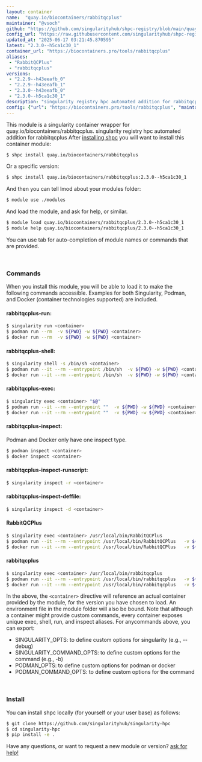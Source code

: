 ```yaml
---
layout: container
name:  "quay.io/biocontainers/rabbitqcplus"
maintainer: "@vsoch"
github: "https://github.com/singularityhub/shpc-registry/blob/main/quay.io/biocontainers/rabbitqcplus/container.yaml"
config_url: "https://raw.githubusercontent.com/singularityhub/shpc-registry/main/quay.io/biocontainers/rabbitqcplus/container.yaml"
updated_at: "2025-06-17 03:21:45.870595"
latest: "2.3.0--h5ca1c30_1"
container_url: "https://biocontainers.pro/tools/rabbitqcplus"
aliases:
 - "RabbitQCPlus"
 - "rabbitqcplus"
versions:
 - "2.2.9--h43eeafb_0"
 - "2.2.9--h43eeafb_1"
 - "2.3.0--h43eeafb_0"
 - "2.3.0--h5ca1c30_1"
description: "singularity registry hpc automated addition for rabbitqcplus"
config: {"url": "https://biocontainers.pro/tools/rabbitqcplus", "maintainer": "@vsoch", "description": "singularity registry hpc automated addition for rabbitqcplus", "latest": {"2.3.0--h5ca1c30_1": "sha256:b1429cd46fe7e9d933643453d8b52f65107918456b2a8b8df151963b807d6fa6"}, "tags": {"2.2.9--h43eeafb_0": "sha256:f51b039b364284aa991e2be51dc9478633cfe395a1fbc47b0abd5347cfde58f9", "2.2.9--h43eeafb_1": "sha256:1c9b8c4b585ad58016b8ebcd2772fe016d090927d85ede84ec5fccc72e4d4c98", "2.3.0--h43eeafb_0": "sha256:321456874f9f938db1eb979abdb99ce12fba7661e6aa1e8180dc253fdd36f657", "2.3.0--h5ca1c30_1": "sha256:b1429cd46fe7e9d933643453d8b52f65107918456b2a8b8df151963b807d6fa6"}, "docker": "quay.io/biocontainers/rabbitqcplus", "aliases": {"RabbitQCPlus": "/usr/local/bin/RabbitQCPlus", "rabbitqcplus": "/usr/local/bin/rabbitqcplus"}}
---
```


This module is a singularity container wrapper for quay.io/biocontainers/rabbitqcplus.
singularity registry hpc automated addition for rabbitqcplus
After [installing shpc](#install) you will want to install this container module:


```bash
$ shpc install quay.io/biocontainers/rabbitqcplus
```

Or a specific version:

```bash
$ shpc install quay.io/biocontainers/rabbitqcplus:2.3.0--h5ca1c30_1
```

And then you can tell lmod about your modules folder:

```bash
$ module use ./modules
```

And load the module, and ask for help, or similar.

```bash
$ module load quay.io/biocontainers/rabbitqcplus/2.3.0--h5ca1c30_1
$ module help quay.io/biocontainers/rabbitqcplus/2.3.0--h5ca1c30_1
```

You can use tab for auto-completion of module names or commands that are provided.

<br>

### Commands

When you install this module, you will be able to load it to make the following commands accessible.
Examples for both Singularity, Podman, and Docker (container technologies supported) are included.

#### rabbitqcplus-run:

```bash
$ singularity run <container>
$ podman run --rm  -v ${PWD} -w ${PWD} <container>
$ docker run --rm  -v ${PWD} -w ${PWD} <container>
```

#### rabbitqcplus-shell:

```bash
$ singularity shell -s /bin/sh <container>
$ podman run --it --rm --entrypoint /bin/sh  -v ${PWD} -w ${PWD} <container>
$ docker run --it --rm --entrypoint /bin/sh  -v ${PWD} -w ${PWD} <container>
```

#### rabbitqcplus-exec:

```bash
$ singularity exec <container> "$@"
$ podman run --it --rm --entrypoint ""  -v ${PWD} -w ${PWD} <container> "$@"
$ docker run --it --rm --entrypoint ""  -v ${PWD} -w ${PWD} <container> "$@"
```

#### rabbitqcplus-inspect:

Podman and Docker only have one inspect type.

```bash
$ podman inspect <container>
$ docker inspect <container>
```

#### rabbitqcplus-inspect-runscript:

```bash
$ singularity inspect -r <container>
```

#### rabbitqcplus-inspect-deffile:

```bash
$ singularity inspect -d <container>
```


#### RabbitQCPlus

```bash
$ singularity exec <container> /usr/local/bin/RabbitQCPlus
$ podman run --it --rm --entrypoint /usr/local/bin/RabbitQCPlus   -v ${PWD} -w ${PWD} <container> -c " $@"
$ docker run --it --rm --entrypoint /usr/local/bin/RabbitQCPlus   -v ${PWD} -w ${PWD} <container> -c " $@"
```


#### rabbitqcplus

```bash
$ singularity exec <container> /usr/local/bin/rabbitqcplus
$ podman run --it --rm --entrypoint /usr/local/bin/rabbitqcplus   -v ${PWD} -w ${PWD} <container> -c " $@"
$ docker run --it --rm --entrypoint /usr/local/bin/rabbitqcplus   -v ${PWD} -w ${PWD} <container> -c " $@"
```



In the above, the `<container>` directive will reference an actual container provided
by the module, for the version you have chosen to load. An environment file in the
module folder will also be bound. Note that although a container
might provide custom commands, every container exposes unique exec, shell, run, and
inspect aliases. For anycommands above, you can export:

 - SINGULARITY_OPTS: to define custom options for singularity (e.g., --debug)
 - SINGULARITY_COMMAND_OPTS: to define custom options for the command (e.g., -b)
 - PODMAN_OPTS: to define custom options for podman or docker
 - PODMAN_COMMAND_OPTS: to define custom options for the command

<br>

### Install

You can install shpc locally (for yourself or your user base) as follows:

```bash
$ git clone https://github.com/singularityhub/singularity-hpc
$ cd singularity-hpc
$ pip install -e .
```

Have any questions, or want to request a new module or version? [ask for help!](https://github.com/singularityhub/singularity-hpc/issues)